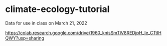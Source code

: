 # climate-ecology-tutorial

Data for use in class on March 21, 2022


https://colab.research.google.com/drive/1960_knisSmTlV8REDjpH_Ie_CTtIHQWY?usp=sharing
